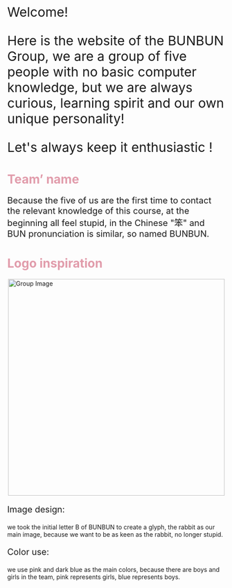 <p style="font-size:30px;">Welcome!</p>
<p style="font-size:30px;">Here is the website of the BUNBUN Group, we are a group of five people with no basic computer knowledge, 
but we are always curious, learning spirit and our own unique personality!</p>
<p style="font-size:30px;">Let's always keep it enthusiastic !</p>

<h1 style="color: #e19cab;">Team’ name</h1>
<p style="font-size:20px;">Because the five of us are the first time to contact the relevant knowledge of this course, at the beginning all feel stupid, in the Chinese "笨" and BUN pronunciation is similar, so named BUNBUN.</p>




<h1 style="color: #e19cab;">Logo inspiration</h1>
<img src="https://github.com/NexMaker-Fab/2024ZWU-IS-8-BUNBUN/raw/7a18b93ef8f24a06ee2b7e4459f9f88af37e92df/images/WechatIMG357.jpg" alt="Group Image" width="500" style="display:block;margin:auto;">

<p style="font-size:20px;">Image design: 

we took the initial letter B of BUNBUN to create a glyph, the rabbit as our main image, because we want to be as keen as the rabbit, no longer stupid.</p>

<p style="font-size:20px;">Color use: 

we use pink and dark blue as the main colors, because there are boys and girls in the team, pink represents girls, blue represents boys.</p>